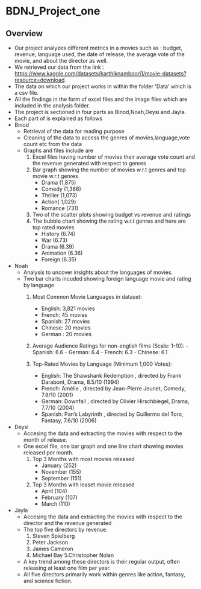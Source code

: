 # BDNJ_Project_one
## Overview
* Our project analyzes different metrics in a movies such as : budget, revenue, language used, the date of release, the average vote of the movie, and about the director as well.
* We retrieved our data from the link : https://www.kaggle.com/datasets/karthiknamboori1/movie-datasets?resource=download.
* The data on which our project works in within the folder 'Data' which is a csv file.
* All the findings in the form of excel files and the image files which are included in the analysis folder.
* The project is sectioned in four parts as Binod,Noah,Deysi and Jayla.
* Each part of is explained as follows
* Binod
    - Retrieval of the data for reading purpose
	- Cleaning of the data to access the genres of movies,language,vote count etc from the data
	- Graphs and files include are 
		1. Excel files having number of movies their average vote count and the revenue generated with respect to genres
		2. Bar graph showing the number of movies w.r.t genres and top movie w.r.t genres
            - Drama (1,875)
            - Comedy (1,386)
            - Thriller (1,073)
            - Action( 1,029)
            - Romance (731)
        3. Two of the scatter plots showing budget vs revenue and ratings 
        4. The bubble chart showing the rating w.r.t genres and here are top rated movies
            - History (6.74)
            - War (6.73)
            - Drama (6.39)
            - Animation (6.36)
            - Foreign (6.35)
* Noah 
    - Analysis to uncover  insights about the languages of movies.
    - Two bar charts incuded showing foreign language movie and rating by language
        1. Most Common Movie Languages in dataset:
            - English: 3,821 movies
            - French: 45 movies
            - Spanish: 27 movies
            - Chinese: 20 movies
            - German  : 20 movies

        2.   Average Audience Ratings for non-english films (Scale: 1-10):
            - Spanish: 6.6
            - German: 6.4
            - French: 6.3
            - Chinese: 6.1

        3. Top-Rated Movies by Language (Minimum 1,000 Votes):
            - English: The Shawshank Redemption , directed by Frank Darabont, Drama, 8.5/10 (1994)
            - French: Amélie , directed by Jean-Pierre Jeunet, Comedy, 7.8/10 (2001)
            - German: Downfall , directed by Olivier Hirschbiegel, Drama, 7.7/10 (2004)
            - Spanish: Pan’s Labyrinth , directed by Guillermo del Toro, Fantasy, 7.6/10 (2006)
* Deysi
    - Accesing the data and extracting the movies with respect to the month of release.
    - One excel file, one bar graph and one line chart showing movies released per month.
        1. Top 3 Months with most movies released 
            - January (252)
            - November (155)
            - September (151)
        2. Top 3 Months with leaset movie released
            - April (104)
            - February (107)
            - March (110)
* Jayla
    - Accesing the data and extracting the movies with respect to the director and the revenue generated
    - The top five directors by revenue.
        1. Steven Spielberg 
        2. Peter Jackson
        3. James Cameron
        4. Michael Bay
        5.Christopher Nolan
    - A key trend among these directors is their regular output, often releasing at least one film per year.
    - All five directors primarily work within genres like action, fantasy, and science fiction.


